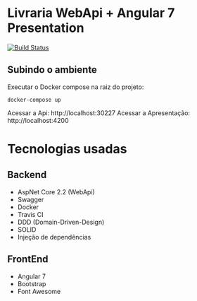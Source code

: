 # Livraria WebApi + Angular 7 Presentation

[![Build Status](https://travis-ci.org/RodrigoPrandi/Livraria.svg?branch=master)](https://travis-ci.org/RodrigoPrandi/Livraria)

## Subindo o ambiente

Executar o Docker compose na raiz do projeto:

    docker-compose up

Acessar a Api:  http://localhost:30227
Acessar a Apresentação:  http://localhost:4200

# Tecnologias usadas

## Backend

* AspNet Core 2.2 (WebApi)
* Swagger
* Docker
* Travis CI
* DDD (Domain-Driven-Design)
* SOLID
* Injeção de dependências


## FrontEnd

* Angular 7
* Bootstrap
* Font Awesome
